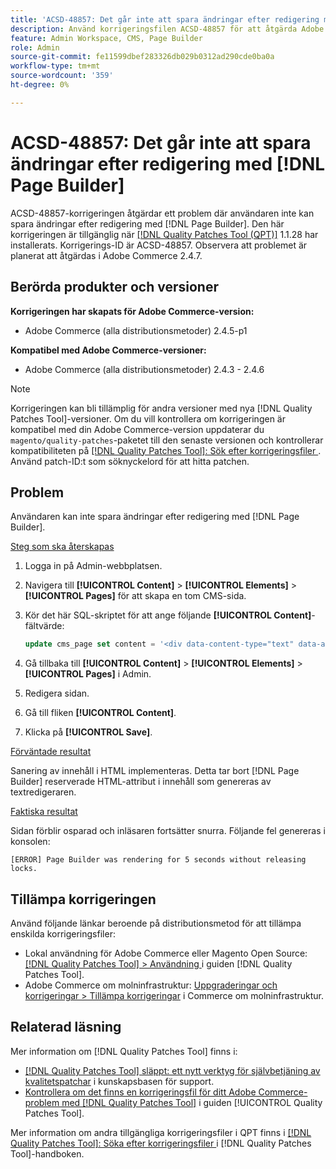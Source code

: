 ```yaml
---
title: 'ACSD-48857: Det går inte att spara ändringar efter redigering med  [!DNL Page Builder]'
description: Använd korrigeringsfilen ACSD-48857 för att åtgärda Adobe Commerce-problemet där användaren inte kan spara ändringar efter redigering med  [!DNL Page Builder].
feature: Admin Workspace, CMS, Page Builder
role: Admin
source-git-commit: fe11599dbef283326db029b0312ad290cde0ba0a
workflow-type: tm+mt
source-wordcount: '359'
ht-degree: 0%

---
```


# ACSD-48857: Det går inte att spara ändringar efter redigering med [!DNL Page Builder]

ACSD-48857-korrigeringen åtgärdar ett problem där användaren inte kan spara ändringar efter redigering med [!DNL Page Builder]. Den här korrigeringen är tillgänglig när [[!DNL Quality Patches Tool (QPT)]](https://experienceleague.adobe.com/en/docs/commerce-knowledge-base/kb/announcements/commerce-announcements/magento-quality-patches-released-new-tool-to-self-serve-quality-patches) 1.1.28 har installerats. Korrigerings-ID är ACSD-48857. Observera att problemet är planerat att åtgärdas i Adobe Commerce 2.4.7.

## Berörda produkter och versioner

**Korrigeringen har skapats för Adobe Commerce-version:**

* Adobe Commerce (alla distributionsmetoder) 2.4.5-p1

**Kompatibel med Adobe Commerce-versioner:**

* Adobe Commerce (alla distributionsmetoder) 2.4.3 - 2.4.6

>[!NOTE]
>
>Korrigeringen kan bli tillämplig för andra versioner med nya [!DNL Quality Patches Tool]-versioner. Om du vill kontrollera om korrigeringen är kompatibel med din Adobe Commerce-version uppdaterar du `magento/quality-patches`-paketet till den senaste versionen och kontrollerar kompatibiliteten på [[!DNL Quality Patches Tool]: Sök efter korrigeringsfiler ](https://experienceleague.adobe.com/tools/commerce-quality-patches/index.html). Använd patch-ID:t som söknyckelord för att hitta patchen.

## Problem

Användaren kan inte spara ändringar efter redigering med [!DNL Page Builder].

<u>Steg som ska återskapas</u>

1. Logga in på Admin-webbplatsen.
1. Navigera till **[!UICONTROL Content]** > **[!UICONTROL Elements]** > **[!UICONTROL Pages]** för att skapa en tom CMS-sida.
1. Kör det här SQL-skriptet för att ange följande **[!UICONTROL Content]**-fältvärde:

   ```SQL
   update cms_page set content = '<div data-content-type="text" data-appearance="default" data-element="main"><h4 style="text-align: center;" contenteditable="true" data-placeholder="Edit Heading Text" data-content-type="heading" data-appearance="default" data-element="main">THE RULES</h4></div>' where page_id=8;
   ```

1. Gå tillbaka till **[!UICONTROL Content]** > **[!UICONTROL Elements]** > **[!UICONTROL Pages]** i Admin.
1. Redigera sidan.
1. Gå till fliken **[!UICONTROL Content]**.
1. Klicka på **[!UICONTROL Save]**.

<u>Förväntade resultat</u>

Sanering av innehåll i HTML implementeras. Detta tar bort [!DNL Page Builder] reserverade HTML-attribut i innehåll som genereras av textredigeraren.

<u>Faktiska resultat</u>

Sidan förblir osparad och inläsaren fortsätter snurra. Följande fel genereras i konsolen:

```
[ERROR] Page Builder was rendering for 5 seconds without releasing locks.
```

## Tillämpa korrigeringen

Använd följande länkar beroende på distributionsmetod för att tillämpa enskilda korrigeringsfiler:

* Lokal användning för Adobe Commerce eller Magento Open Source: [[!DNL Quality Patches Tool] > Användning ](/help/tools/quality-patches-tool/usage.md) i guiden [!DNL Quality Patches Tool].
* Adobe Commerce om molninfrastruktur: [Uppgraderingar och korrigeringar > Tillämpa korrigeringar](https://experienceleague.adobe.com/docs/commerce-cloud-service/user-guide/develop/upgrade/apply-patches.html) i Commerce om molninfrastruktur.

## Relaterad läsning

Mer information om [!DNL Quality Patches Tool] finns i:

* [[!DNL Quality Patches Tool] släppt: ett nytt verktyg för självbetjäning av kvalitetspatchar](https://experienceleague.adobe.com/en/docs/commerce-knowledge-base/kb/announcements/commerce-announcements/magento-quality-patches-released-new-tool-to-self-serve-quality-patches) i kunskapsbasen för support.
* [Kontrollera om det finns en korrigeringsfil för ditt Adobe Commerce-problem med  [!DNL Quality Patches Tool]](/help/tools/quality-patches-tool/patches-available-in-qpt/check-patch-for-magento-issue-with-magento-quality-patches.md) i guiden [!UICONTROL Quality Patches Tool].


Mer information om andra tillgängliga korrigeringsfiler i QPT finns i [[!DNL Quality Patches Tool]: Söka efter korrigeringsfiler ](https://experienceleague.adobe.com/tools/commerce-quality-patches/index.html) i [!DNL Quality Patches Tool]-handboken.
